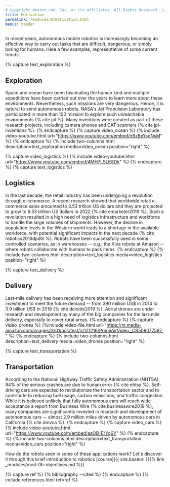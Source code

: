 ```yaml
---
# Copyright Amazon.com, Inc. or its affiliates. All Rights Reserved. // SPDX-License-Identifier: CC-BY-SA-4.0
title: Motivation
permalink: /modules/0/motivation.html
menus: header
---
```

In recent years, autonomous mobile robotics is increasingly becoming an effective way to carry out tasks that are difficult, dangerous, or simply boring for humans. Here a few examples, representative of some current trends.


{% capture text_exploration %}
## Exploration
Space and ocean have been fascinating the human kind and multiple expeditions have been carried out over the years to learn more about these environments. Nevertheless, such missions are very dangerous. Hence, it is natural to send autonomous robots. NASA's Jet Propulsion Laboratory has participated in more than 100 mission to explore such unreachable environments {% cite jpl %}. Many inventions were created as part of these research projects, including camera phones and CAT scanners  {% cite jpl-inventions %}.
{% endcapture %}
{% capture video_ocean %}
  {% include video-youtube.html url="https://www.youtube.com/embed/nBzBeYsdNsM" %}
{% endcapture %}
{% include two-columns.html description=text_exploration media=video_ocean position="right" %}

{% capture video_logistics %}
  {% include video-youtube.html url="https://www.youtube.com/embed/4MH7LSLK8Dk" %}
{% endcapture %}
{% capture text_logistics %}
## Logistics
In the last decade, the retail industry has been undergoing a revolution through e-commerce. A recent research showed that worldwide retail e-commerce sales amounted to 3.53 trillion US dollars and they are projected to grow to 6.53 trillion US dollars in 2022 {% cite emarketer2019 %}. Such a revolution resulted in a high need of logistics infrastructure and workforce to handle the large volumes of shipments. However, the decline in population levels in the Western world leads to a shortage in the available workforce, with potential significant impacts in the next decade {% cite robotics2016dpdhl %}. Robots have been successfully used in some controlled scenarios, as in warehouses -- e.g., the Kiva robots at Amazon -- where robots collaborate with humans to pack items.
{% endcapture %}
{% include two-columns.html description=text_logistics media=video_logistics position="right" %}

{% capture text_delivery %}
## Delivery
Last-mile delivery has been receiving more attention and significant investment to meet the future demand -- from 390 million US$ in 2014 to 3.9 billion US$ in 2018 {% cite deloitte2019 %}. Aerial drones are under research and development by many of the big companies for the last-mile delivery, especially to cover rural areas.
{% endcapture %}
{% capture video_drones %}
  {%include video-file.html url="https://m.media-amazon.com/images/G/01/acs/test/jr/121216/PrimeAirVideo._CB509077587_" %}
{% endcapture %}
{% include two-columns.html description=text_delivery media=video_drones position="right" %}

{% capture text_transportation %}
## Transportation
According to the National Highway Traffic Safety Administration (NHTSA), 94% of the serious crashes are due to human error {% cite nhtsa %}. Self-driving cars are expected to revolutionize the transportation sector and to contribute to reducing fuel usage, carbon emissions, and  traffic congestion. While it is believed unlikely that fully autonomous cars will reach wide acceptance  a report from Business Wire {% cite businesswire2019 %}, many companies are significantly invested in research and development of autonomous cars -- almost 2.9 million miles driven by autonomous cars in California {% cite dmvca %}.
{% endcapture %}
{% capture video_cars %}
  {% include video-youtube.html url="https://www.youtube.com/embed/aaOB-ErYq6Y" %}
{% endcapture %}
{% include two-columns.html description=text_transportation media=video_cars position="right" %}


How do the robots seen in some of these applications work? Let's discover it through this brief introduction to robotics [course]({{ site.baseurl }}{% link _modules/mod-0b-objectives.md %}).

{% capture ref %}
{% bibliography --cited %}
{% endcapture %}
{% include references.html ref=ref %}
